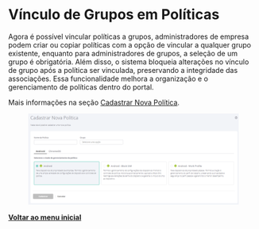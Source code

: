 # Vínculo de Grupos em Políticas

Agora é possível vincular políticas a grupos, administradores de empresa podem criar ou copiar políticas com a opção de vincular a qualquer grupo existente, enquanto para administradores de grupos, a seleção de um grupo é obrigatória. Além disso, o sistema bloqueia alterações no vínculo de grupo após a política ser vinculada, preservando a integridade das associações. Essa funcionalidade melhora a organização e o gerenciamento de políticas dentro do portal.

Mais informações na seção [Cadastrar Nova Política](../../portal/configuracoes/cadastrar-nova-politica.md).

<figure><img src="../../../.gitbook/assets/image (446).png" alt=""><figcaption></figcaption></figure>

[**Voltar ao menu inicial**](./)
